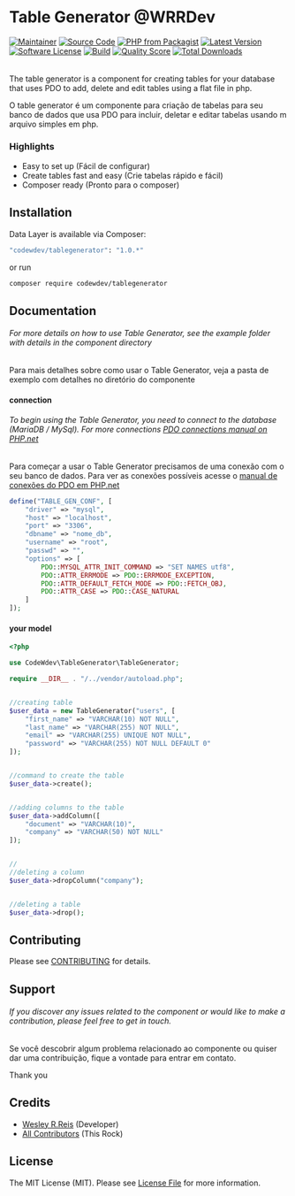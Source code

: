 # Table Generator @WRRDev

[![Maintainer](http://img.shields.io/badge/maintainer-@WesleyR99998115-blue.svg?style=flat-square)](https://twitter.com/@WesleyR99998115)
[![Source Code](http://img.shields.io/badge/source-tablegenerator-blue.svg?style=flat-square)](https://github.com/wesley-reis/TableGenerator)
[![PHP from Packagist](https://img.shields.io/packagist/php-v/coffeecode/datalayer.svg?style=flat-square)](https://packagist.org/packages/TableGenerator)
[![Latest Version](https://img.shields.io/github/release/wesley-reis/TableGenerator.svg?style=flat-square)](https://github.com/wesley-reis/TableGenerator/releases)
[![Software License](https://img.shields.io/badge/license-MIT-brightgreen.svg?style=flat-square)](LICENSE)
[![Build](https://img.shields.io/scrutinizer/build/g/robsonvleite/datalayer.svg?style=flat-square)](https://scrutinizer-ci.com/g/robsonvleite/datalayer)
[![Quality Score](https://img.shields.io/scrutinizer/g/robsonvleite/datalayer.svg?style=flat-square)](https://scrutinizer-ci.com/g/robsonvleite/datalayer)
[![Total Downloads](https://img.shields.io/packagist/dt/coffeecode/datalayer.svg?style=flat-square)](https://packagist.org/packages/coffeecode/datalayer)

###### 
The table generator is a component for creating tables for your database that uses PDO to add, delete and edit tables using a flat file in php.

O table generator é um componente para criação de tabelas para seu banco de dados que usa PDO para incluir, deletar e editar tabelas usando m arquivo simples em php.

### Highlights

- Easy to set up (Fácil de configurar)
- Create tables fast and easy (Crie tabelas rápido e fácil)
- Composer ready (Pronto para o composer)

## Installation

Data Layer is available via Composer:

```bash
"codewdev/tablegenerator": "1.0.*"
```

or run

```bash
composer require codewdev/tablegenerator
```

## Documentation

###### For more details on how to use Table Generator, see the example folder with details in the component directory

Para mais detalhes sobre como usar o Table Generator, veja a pasta de exemplo com detalhes no diretório do componente

#### connection

###### To begin using the Table Generator, you need to connect to the database (MariaDB / MySql). For more connections [PDO connections manual on PHP.net](https://www.php.net/manual/pt_BR/pdo.drivers.php)

Para começar a usar o Table Generator precisamos de uma conexão com o seu banco de dados. Para ver as conexões possíveis acesse o [manual de conexões do PDO em PHP.net](https://www.php.net/manual/pt_BR/pdo.drivers.php)

```php
define("TABLE_GEN_CONF", [
    "driver" => "mysql",
    "host" => "localhost",
    "port" => "3306",
    "dbname" => "nome_db",
    "username" => "root",
    "passwd" => "",
    "options" => [
        PDO::MYSQL_ATTR_INIT_COMMAND => "SET NAMES utf8",
        PDO::ATTR_ERRMODE => PDO::ERRMODE_EXCEPTION,
        PDO::ATTR_DEFAULT_FETCH_MODE => PDO::FETCH_OBJ,
        PDO::ATTR_CASE => PDO::CASE_NATURAL
    ]
]);
```

#### your model

```php
<?php

use CodeWdev\TableGenerator\TableGenerator;

require __DIR__ . "/../vendor/autoload.php";


//creating table
$user_data = new TableGenerator("users", [
    "first_name" => "VARCHAR(10) NOT NULL",
    "last_name" => "VARCHAR(255) NOT NULL",
    "email" => "VARCHAR(255) UNIQUE NOT NULL",
    "password" => "VARCHAR(255) NOT NULL DEFAULT 0"
]);


//command to create the table
$user_data->create();


//adding columns to the table
$user_data->addColumn([
    "document" => "VARCHAR(10)",
    "company" => "VARCHAR(50) NOT NULL"
]);


//
//deleting a column
$user_data->dropColumn("company");


//deleting a table
$user_data->drop();
```


## Contributing

Please see [CONTRIBUTING](https://github.com/wesley-reis/datalayer/blob/master/CONTRIBUTING.md) for details.

## Support

###### If you discover any issues related to the component or would like to make a contribution, please feel free to get in touch.

Se você descobrir algum problema relacionado ao componente ou quiser dar uma contribuição, fique a vontade para entrar em contato.

Thank you

## Credits

- [Wesley R.Reis](https://github.com/wesley-reis) (Developer)
- [All Contributors](https://github.com/wesley-reis/TableGenerator/contributors) (This Rock)

## License

The MIT License (MIT). Please see [License File](https://github.com/wesley-reis/TableGenerator/blob/master/LICENSE) for more information.
